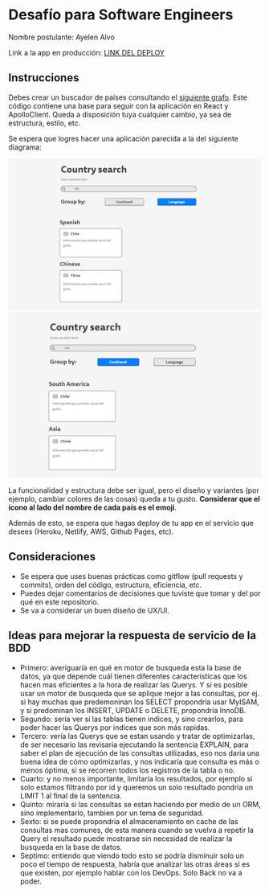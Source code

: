 # Desafío para Software Engineers

Nombre postulante: Ayelen Alvo

Link a la app en producción: [LINK DEL DEPLOY](https://search-country-ayealvo.netlify.app/)

## Instrucciones

Debes crear un buscador de países consultando el [siguiente grafo](https://countries.trevorblades.com/). Este código contiene una base para seguir con la aplicación en React y ApolloClient. Queda a disposición tuya cualquier cambio, ya sea de estructura, estilo, etc.

Se espera que logres hacer una aplicación parecida a la del siguiente diagrama:

![image1](imgs/1.png)
![image2](imgs/2.png)

La funcionalidad y estructura debe ser igual, pero el diseño y variantes (por ejemplo, cambiar colores de las cosas) queda a tu gusto. **Considerar que el ícono al lado del nombre de cada país es el emoji**.

Además de esto, se espera que hagas deploy de tu app en el servicio que desees (Heroku, Netlify, AWS, Github Pages, etc).

## Consideraciones

- Se espera que uses buenas prácticas como gitflow (pull requests y commits), orden del código, estructura, eficiencia, etc.
- Puedes dejar comentarios de decisiones que tuviste que tomar y del por qué en este repositorio.
- Se va a considerar un buen diseño de UX/UI.

## Ideas para mejorar la respuesta de servicio de la BDD

- Primero: averiguaría en qué en motor de busqueda esta la base de datos, ya que depende cuál tienen diferentes características que los hacen mas eficientes a la hora de realizar las Querys. Y si es posible usar un motor de busqueda que se aplique mejor a las consultas, por ej. si hay muchas que predemoninan los SELECT propondría usar MyISAM, y si predominan los INSERT, UPDATE o DELETE, propondría InnoDB.
- Segundo: sería ver si las tablas tienen indices, y sino crearlos, para poder hacer las Querys por indices que son más rapidas.
- Tercero: vería las Querys que se estan usando y tratar de optimizarlas, de ser necesario las revisaria ejecutando la sentencia EXPLAIN, para saber el plan de ejecución de las consultas utilizadas, eso nos daria una buena idea de cómo optimizarlas, y nos indicaría que consulta es más o menos óptima, si se recorren todos los registros de la tabla o no.
- Cuarto: y no menos importante, limitaría los resultados, por ejemplo si solo estamos filtrando por id y queremos un solo resultado pondria un LIMIT 1 al final de la sentencia.
- Quinto: miraría si las consultas se estan haciendo por medio de un ORM, sino implementarlo, tambien por un tema de seguridad.
- Sexto: si se puede propondria el almacenamiento en cache de las consultas mas comunes, de esta manera cuando se vuelva a repetir la Query el resultado puede mostrarse sin necesidad de realizar la busqueda en la base de datos.
- Septimo: entiendo que viendo todo esto se podría disminuir solo un poco el tiempo de respuesta, habría que analizar las otras áreas si es que existen, por ejemplo hablar con los DevOps. Solo Back no va a poder.

